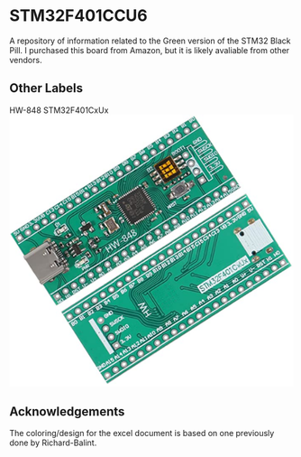 # STM32F401CCU6
A repository of information related to the Green version of the STM32 Black Pill. I purchased this board from Amazon, but it is likely avaliable from other vendors.
## Other Labels
HW-848 STM32F401CxUx
<img src="images/Doublesided_board.png">
## Acknowledgements
The coloring/design for the excel document is based on one previously done by Richard-Balint.